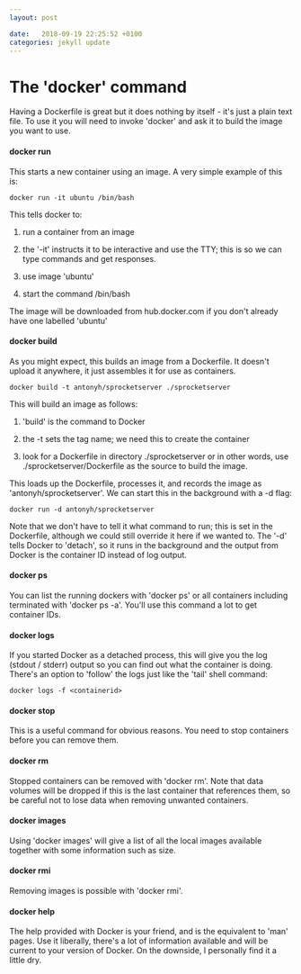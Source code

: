 ```yaml
---
layout: post

date:   2018-09-19 22:25:52 +0100
categories: jekyll update
---
```

The 'docker' command
====================

Having a Dockerfile is great but it does nothing by itself - it's just a
plain text file. To use it you will need to invoke 'docker' and ask it
to build the image you want to use.

#### docker run

This starts a new container using an image. A very simple example of
this is:

    docker run -it ubuntu /bin/bash

This tells docker to:

1.  run a container from an image

2.  the '-it' instructs it to be interactive and use the TTY; this is so
    we can type commands and get responses.

3.  use image 'ubuntu'

4.  start the command /bin/bash

The image will be downloaded from hub.docker.com if you don't already
have one labelled 'ubuntu'

#### docker build

As you might expect, this builds an image from a Dockerfile. It doesn't
upload it anywhere, it just assembles it for use as containers.

    docker build -t antonyh/sprocketserver ./sprocketserver

This will build an image as follows:

1.  'build' is the command to Docker

2.  the -t sets the tag name; we need this to create the container

3.  look for a Dockerfile in directory ./sprocketserver or in other
    words, use ./sprocketserver/Dockerfile as the source to build the
    image.

This loads up the Dockerfile, processes it, and records the image as
'antonyh/sprocketserver'. We can start this in the background with a -d
flag:

    docker run -d antonyh/sprocketserver

Note that we don't have to tell it what command to run; this is set in
the Dockerfile, although we could still override it here if we wanted
to. The '-d' tells Docker to 'detach', so it runs in the background and
the output from Docker is the container ID instead of log output.

#### docker ps

You can list the running dockers with 'docker ps' or all containers
including terminated with 'docker ps -a'. You'll use this command a lot
to get container IDs.

#### docker logs

If you started Docker as a detached process, this will give you the log
(stdout / stderr) output so you can find out what the container is
doing. There's an option to 'follow' the logs just like the 'tail' shell
command:

    docker logs -f <containerid>

#### docker stop

This is a useful command for obvious reasons. You need to stop
containers before you can remove them.

#### docker rm

Stopped containers can be removed with 'docker rm'. Note that data
volumes will be dropped if this is the last container that references
them, so be careful not to lose data when removing unwanted containers.

#### docker images

Using 'docker images' will give a list of all the local images available
together with some information such as size.

#### docker rmi

Removing images is possible with 'docker rmi'.

#### docker help

The help provided with Docker is your friend, and is the equivalent to
'man' pages. Use it liberally, there's a lot of information available
and will be current to your version of Docker. On the downside, I
personally find it a little dry.
